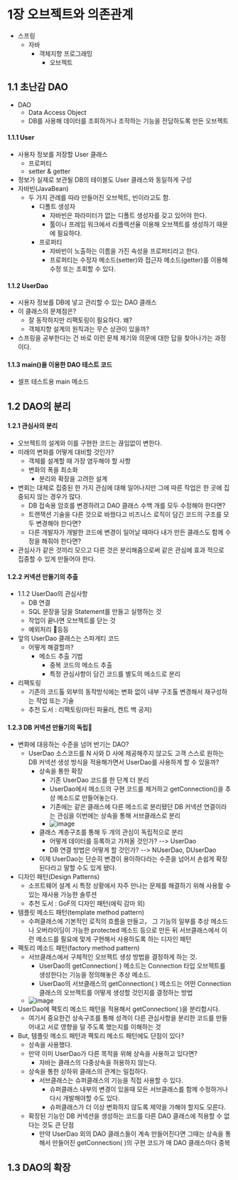 # 1장 오브젝트와 의존관계
- 스프링
  - 자바
    - 객체지향 프로그래밍
      - 오브젝트

## 1.1 초난감 DAO
- DAO
  - Data Access Object
  - DB를 사용해 데이터를 조회하거나 조작하는 기능을 전담하도록 만든 오브젝트

#### 1.1.1 User
- 사용자 정보를 저장할 User 클래스
  - 프로퍼티
  - setter & getter
- 정보가 실제로 보관될 DB의 테이블도 User 클래스와 동일하게 구성
- 자바빈(JavaBean)
  - 두 가지 관례를 따라 만들어진 오브젝트, 빈이라고도 함.
    - 디폴트 생성자
      - 자바빈은 파라미터가 없는 디폴트 생성자를 갖고 있어야 한다.
      - 툴이나 프레임 워크에서 리플렉션율 이용해 오브젝트를 생성하기 때문에 필요하다.
    - 프로퍼티
      - 자바빈이 노출하는 이름을 가진 속성을 프로퍼티라고 한다.
      - 프로퍼티는 수정자 메소드(setter)와 접근자 메소드(getter)를 이용해 수정 또는 조회할 수 있다.

#### 1.1.2 UserDao
- 시용자 정보를 DB에 넣고 관리할 수 있는 DAO 클래스
- 이 클래스의 문제점은?
  - 잘 동작하지만 리팩토링이 필요하다. 왜?
  - 객체지향 설계의 원칙과는 무슨 상관이 있을까?
- 스프링을 공부한다는 건 바로 이런 문제 제기와 의문에 대한 답을 찾아나가는 과정이다.

#### 1.1.3 main()을 이용한 DAO 테스트 코드
- 셀프 테스트용 main 메소드

## 1.2 DAO의 분리

#### 1.2.1 관심사의 분리
- 오브젝트의 설계와 이를 구현한 코드는 끊임없이 변한다.
- 미래의 변화를 어떻게 대비할 것인가?
  - 객체를 설계할 때 가장 염두해야 할 사항
  - 변화의 폭을 최소화
    - 분리와 확장을 고려한 설계
- 변회는 대체로 집중된 한 가지 관심에 대해 일어나지만 그에 따른 작업은 한 곳에 집중되지 않는 경우가 많다.
  - DB 접속용 암호를 변경하려고 DAO 클래스 수백 개를 모두 수정해야 한다면?
  - 트랜잭션 기술을 다른 것으로 바꿨다고 비즈니스 로직이 담긴 코드의 구조를 모두 변경해야 한다면?
  - 다른 개발자가 개발한 코드에 변경이 일어날 때마다 내가 만든 클래스도 함께 수정을 해줘야 한다면?
- 관심사가 같은 것끼리 모으고 다른 것은 분리해줌으로써 같은 관심에 효과 적으로 집중할 수 있게 만들어야 한다.

#### 1.2.2 커넥션 만들기의 추출
- 1.1.2 UserDao의 관심사항
  - DB 연결
  - SQL 문장을 담을 Statement를 만들고 실행하는 것
  - 작업이 끝나면 오브젝트를 닫는 것
  - 예외처리 등등
- 앞의 UserDao 클래스는 스파게티 코드
  - 어떻게 해결할까?
    - 메소드 추출 기법
      - 중복 코드의 메소드 추출
      - 특정 관심사항이 담긴 코드를 별도의 메소드로 분리
- 리팩토링
  - 기존의 코드톨 외부의 동작방식에는 변화 없이 내부 구조톨 변경해서 재구성하는 작업 또는 기술
  - 추천 도서 : 리팩토링(마틴 파율러, 켄트 백 공저)

#### 1.2.3 DB 커넥션 만들기의 독립
- 변화에 대응하는 수준을 넘어 반기는 DAO?
  - UserDao 소스코드를 N 사와 D 사에 제공해주지 않고도 고객 스스로 원하는 DB 커넥션 생성 방식을 적용해가면서 UserDao를 사용하게 할 수 있을까?
    - 상속을 통한 확장
      - 기존 UserDao 코드를 한 단계 더 분리
      - UserDao에서 메소드의 구현 코드를 제거하고 getConnection()을 추상 메소드로 만들어놓는다.
      - 기존에는 같은 클래스에 다른 메소드로 분리됐던 DB 커넥션 연결이라는 관심을 이번에는 상속을 통해 서브클래스로 분리
      - ![image](https://user-images.githubusercontent.com/36880294/54139238-790fae80-4464-11e9-85a5-cae8817e27c7.png) 
    - 클래스 계층구조를 통해 두 개의 관심이 독립적으로 분리
      - 어떻게 데이터를 등록하고 가져올 것인가? --> UserDao
      - DB 연결 방법은 어떻게 할 것인가? --> NUserDao, DUserDao
    - 이제 UserDao는 단순히 변경이 용이하다라는 수준을 넘어서 손쉽게 확장된다라고 말할 수도 있게 됐다.
- 디자인 패턴(Design Patterns)
  - 소프트웨어 설계 시 특정 상황에서 자주 만나는 문제를 해결하기 위해 사용활 수 있는 재사용 가능한 솔루션
  - 추천 도서 : GoF의 디자인 패턴(에릭 감마 외)
- 템플릿 메소드 패턴(template method pattern)
  - 수퍼클래스에 기본적인 로직의 흐름을 만들고， 그 기능의 일부를 추상 메소드나 오버라이딩이 가능한 protected 메소드 등으로 만든 뒤 서브클래스에서 이런 메소드를 필요에 맞게 구현해서 사용하도록 하는 디자인 패턴
- 팩토리 메소드 패턴(factory method pattern)
  - 서브클래스에서 구체적인 오브젝트 생성 방법을 결정하게 하는 것.
    - UserDao의 getConnection( ) 메소드는 Connection 타입 오브젝트를 생성한다는 기능을 정의해놓은 추상 메소드.
    - UserDao의 서브클래스의 getConnection( ) 메소드는 어떤 Connection 클래스의 오브젝트를 어떻게 생성할 것인지를 결정하는 방법
  - ![image](https://user-images.githubusercontent.com/36880294/54140320-b83eff00-4466-11e9-8209-3441cacdb664.png)
- UserDao에 팩토리 메소드 패턴을 적용해서 getConnection( )을 분리합시다.
  - 여기서 중요한건 상속구조를 통해 성격이 다른 관심사항을 분리한 코드를 만들어내고 서로 영향을 덜 주도록 했는지를 이해하는 것
- But, 템플릿 메소드 패턴과 팩토리 메소드 패턴에도 단점이 있다?
  - 상속을 사용했다.
  - 만약 이미 UserDao가 다른 목적을 위해 상속을 사용하고 있다면?
    - 자바는 클래스의 다중상속을 허용하지 않는다.
  - 상속을 통한 상하위 클래스의 관계는 밀접하다.
    - 서브클래스는 슈퍼클래스의 기능을 직접 사용할 수 있다.
      - 슈퍼클래스 내부의 변경이 있을때 모든 서브클래스를 함께 수정하거나 다시 개발해야할 수도 있다.
      - 슈퍼클래스가 더 이상 변화하지 않도록 제약을 가해야 할지도 모른다.
  - 확장된 기능인 DB 커넥션을 생성하는 코드를 다른 DAO 클래스에 적용할 수 없다는 것도 큰 단점
    - 만약 UserDao 외의 DAO 클래스들이 계속 만들어진다면 그때는 상속을 통해서 만들어진 getConnection( )의 구현 코드가 매 DAO 클래스마다 중복

## 1.3 DAO의 확장
